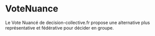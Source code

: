 # VoteNuance
Le Vote Nuancé de decision-collective.fr propose une alternative plus représentative et fédérative pour décider en groupe.

